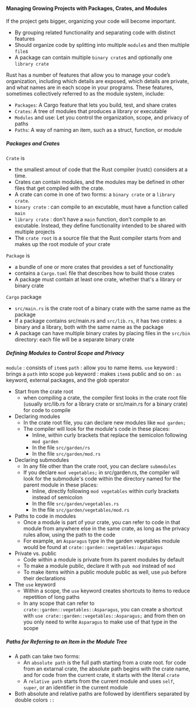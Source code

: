 
#### Managing Growing Projects with Packages, Crates, and Modules

If the project gets bigger, organizing your code will become important.
 * By grouping related functionality and separating code with distinct features
 * Should organize code by splitting into multiple `module`s and then multiple `file`s
 * A package can contain multiple `binary crate`s and optionally one `library crate`

Rust has a number of features that allow you to manage your code’s organization, including which details are exposed, which details are private, and what names are in each scope in your programs. These features, sometimes collectively referred to as the module system, include:
 * `Packages`: A Cargo feature that lets you build, test, and share crates
 * `Crates`: A tree of modules that produces a library or executable
 * `Modules` and use: Let you control the organization, scope, and privacy of paths
 * `Paths`: A way of naming an item, such as a struct, function, or module

##### Packages and Crates

`Crate` is 
 * the smallest amout of code that the Rust compiler (rustc) considers at a time.
 * Crates can contain modules, and the modules may be defined in other files that get compiled with the crate.
 * A crate can come in one of two forms: a `binary crate` or a `library crate`.
 * `binary crate` : can compile to an excutable, must have a function called `main`
 * `library crate` : don't have a `main` function, don't compile to an excutable. Instead, they define functionality intended to be shared with multiple projects
 * The `crate root` is a source file that the Rust compiler starts from and makes up the root module of your crate

`Package` is
 * a bundle of one or more crates that provides a set of functionality
 * contains a `Cargo.toml` file that describes how to build those crates
 * A package must contain at least one crate, whether that's a library or binary crate

`Cargo` package
 * `src/main.rs` is the crate root of a binary crate with the same name as the package
 * If a package contains src/main.rs and `src/lib.rs`, it has two crates: a binary and a library, both with the same name as the package
 * A package can have multiple binary crates by placing files in the `src/bin` directory: each file will be a separate binary crate

##### Defining Modules to Control Scope and Privacy

`module` : consists of `item`s
`path` : allow you to name items. 
`use` keyword : brings a `path` into scope
`pub` keyword : makes `item`s public
and so on : `as` keyword, external packages, and the glob operator

 * Start from the crate root
    - when compiling a crate, the compiler first looks in the crate root file (usually src/lib.rs for a library crate or src/main.rs for a binary crate) for code to compile
 * Declaring modules
    - In the crate root file, you can declare new modules like `mod garden;` 
    - The compiler will look for the module's code in these places:
        - Inline, within curly brackets that replace the semicolon following `mod garden`
        - In the file `src/garden/rs`
        - In the file `src/garden/mod.rs`
 * Declaring submodules
    - In any file other than the crate root, you can declare `submodules`
    - If you declare `mod vegetables;` in src/garden.rs, the compiler will look for the submodule's code within the directory named for the parent module in these places:
        - Inline, directly following `mod vegetables` within curly brackets instead of semicolon
        - In the file `src/garden/vegetables.rs`
        - In the file `src/garden/vegetables/mod.rs`
 * Paths to code in modules
    - Once a module is part of your crate, you can refer to code in that module from anywhere else in the same crate, as long as the privacy rules allow, using the path to the code
    - For example, an `Asparagus` type in the garden vegetables module would be found at `crate::garden::vegetables::Asparagus`
 * Private vs. public
    - Code within a module is private from its parent modules by default
    - To make a module public, declare it with `pub mod` instead of `mod`
    - To make items within a public module public as well, use `pub` before their declarations
 * The `use` keyword
    - Within a scope, the `use` keyword creates shortcuts to items to reduce repetition of long paths
    - In any scope that can refer to `crate::garden::vegetables::Asparagus`, you can create a shortcut with `use crate::garden::vegetables::Asparagus;` and from then on you only need to write `Asparagus` to make use of that type in the scope
 
 ##### Paths for Referring to an Item in the Module Tree

 * A path can take two forms:
    - An `absolute path` is the full path starting from a crate root. for code from an extarnal crate, the absolute path begins with the crate name, and for code from the current crate, it starts with the literal `crate`
    - A `relative path` starts from  the current module and uses `self`, `super`, or an identifier in the current module
 * Both absolute and relative paths are followed by identifiers separated by double colors `::`
 

